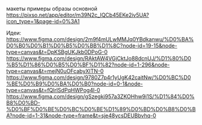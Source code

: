 макеты примеры образы
основной https://pixso.net/app/editor/m39N2c_IQCb45EKe2iv5UA?icon_type=1&page-id=0%3A1 

Идеи:
https://www.figma.com/design/2m9f4mULwMMJq0YBdkanwu/%D0%BA%D0%B0%D0%B1%D0%B5%D0%BB%D1%8C?node-id=19-15&node-type=canvas&t=DpKSBgUKJkb0DPoG-0
https://www.figma.com/design/RAktAW4VGjCktJo88dcnUJ/%D1%80%D0%B5%D1%86%D0%B5%D0%BF%D1%82?node-id=1-296&node-type=canvas&t=mejN0uOFcabyXITN-0
https://www.figma.com/design/9780Z7p4r1yUgK42caitNw/%D0%BC%D0%BE%D0%B9%D0%BA%D0%B0?node-id=0-1&node-type=canvas&t=fQlrlSdPqHWPog4l-0
https://www.figma.com/design/gSzegki957a3ZKOHhw9i1S/%D1%84%D0%B8%D0%BD-%D0%BF%D0%BE%D0%BC%D0%BE%D1%89%D0%BD%D0%B8%D0%BA?node-id=1-31&node-type=frame&t=sje48ycsDEUBbvhq-0